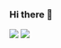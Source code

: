 ### Hi there 👋

![](https://i.pinimg.com/originals/f5/5e/80/f55e8059ea945abfd6804b887dd4a0af.gif) ![](https://assets.materialup.com/uploads/a8d3dcda-37d6-42bd-bb02-afecc006253d/preview.gif)

<!--
**etashsingh/etashsingh** is a ✨ _special_ ✨ repository because its `README.md` (this file) appears on your GitHub profile.

Here are some ideas to get you started:

- 🔭 I’m currently working on ...
- 🌱 I’m currently learning ...
- 👯 I’m looking to collaborate on ...
- 🤔 I’m looking for help with ...
- 💬 Ask me about ...
- 📫 How to reach me: ...
- 😄 Pronouns: ...
- ⚡ Fun fact: ...
-->
